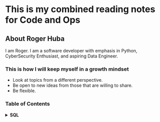 <!-- markdownlint-disable MD033 -->
<!-- markdownlint-disable MD004 -->
# This is my combined reading notes for Code and Ops

## About Roger Huba

I am Roger. I am a software developer with emphasis in Python, CyberSecurity Enthusiast, and aspiring Data Engineer.

### This is how I will keep myself in a growth mindset

* Look at topics from a different perspective.
* Be open to new ideas from those that are willing to share.
* Be flexible.

### Table of Contents

<details>
<summary><strong>SQL</strong></summary>

&nbsp;&nbsp;&nbsp;&nbsp;<details>
<summary><strong>SQL Beginner Lessons</strong></summary>

- [SELECT FROM](sql/beginner/selectfrom.md)
- [WHERE CONDITION](sql/beginner/wherecondition.md)
- [COMPARISON OPERATORS](sql/beginner/comparisonoperator.md)
- [LOGICAL OPERATORS](sql/beginner/logicaloperator.md)
- [LIKE OPERATOR](sql/beginner/likeoperator.md)
- [IN OPERATOR](sql/beginner/inoperator.md)
- [BETWEEN OPERATOR](sql/beginner/betweenoperator.md)
- [IS NULL](sql/beginner/isnull.md)
- [AND OPERATOR](sql/beginner/andoperator.md)
- [OR OPERATOR](sql/beginner/oroperator.md)
- [NOT OPERATOR](sql/beginner/notoperator.md)
- [ORDER BY](sql/beginner/orderby.md)
- [LIMIT OFFSET](sql/beginner/limitoffset.md)

</details>

&nbsp;&nbsp;&nbsp;&nbsp;<details>
<summary><strong>SQL Intermediate Lessons</strong></summary>

- [GROUP BY](sql/intermediate/groupby.md)
- [COUNT OPERATOR](sql/intermediate/countoperator.md)
- [SUBQUERIES](sql/intermediate/subqueries.md)
- [MAX OPERATOR](sql/intermediate/maxoperator.md)
- [MIN OPERATOR](sql/intermediate/minoperator.md)
- [SUM OPERATOR](sql/intermediate/sumoperator.md)
- [AVG OPERATOR](sql/intermediate/avgoperator.md)
- [HAVING CLAUSE](sql/intermediate/havingclause.md)
- [SUBQUERY WITH AGGREGATED FUNCTIONS](sql/intermediate/subquerywithaggregatedfunctions.md)
- [CASE STATMENT](sql/intermediate/casestatment.md)
- [LEFT JOIN](sql/intermediate/leftjoin.md)
- [RIGHT JOIN](sql/intermediate/rightjoin.md)
- [INNER JOIN](sql/intermediate/innerjoin.md)
- [FULL OUTER JOIN OR OUTER JOIN](sql/intermediate/fullouterjoin.md)
- [JOIN WITH WHERE](sql/intermediate/joinwithwhere.md)
- [JOIN WITH A COMPARISON OPERATOR](sql/intermediate/joinwithacomparisonoperator.md)
- [DISTINCT](sql/intermediate/distinct.md)
- [JOIN WITH MULTIPLE KEYS](sql/intermediate/joinwithmultiplekeys.md)
- [SELF JOIN](sql/intermediate/selfjoin.md)
- [UNION](sql/intermediate/union.md)

</details>

&nbsp;&nbsp;&nbsp;&nbsp;<details>
<summary><strong>SQL Advanced Lessons</strong></summary>

- [DATA TYPES](sql/advanced/datatypes.md)
- [CONCAT](sql/advanced/concat.md)
- [CAST](sql/advanced/cast.md)
- [LENGTH](sql/advanced/length.md)
- [SUBSTRING](sql/advanced/substring.md)
- [CHARINDEX OR SUBSTRING_INDEX](sql/advanced/charindex.md)
- [TRIM](sql/advanced/trim.md)
- [LEFT & RIGHT](sql/advanced/leftright.md)
- [UPPER & LOWER](sql/advanced/upperlower.md)
- [EXTRACT](sql/advanced/extract.md)
- [COALESCE](sql/advanced/coalesce.md)
- [SUBQUERY IN CONDITION](sql/advanced/subqueryincondition.md)
- [WINDOW FUNCTION](sql/advanced/windowfunction.md)
- [ROW NUMBER](sql/advanced/rownumber.md)
- [RANK](sql/advanced/rank.md)
- [LEAD](sql/advanced/lead.md)
- [WITH STATEMENTS](sql/advanced/withstatements.md)

</details>
</details>
